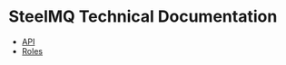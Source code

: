 SteelMQ Technical Documentation
===============================

* [API](api.md)
* [Roles](roles.md)
